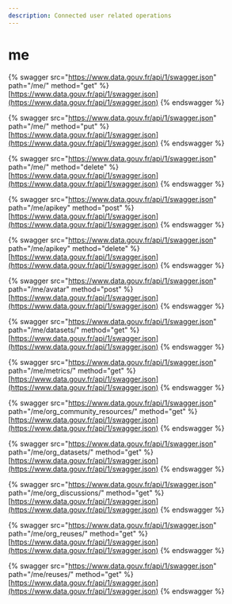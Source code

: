 ```yaml
---
description: Connected user related operations
---
```


# me

{% swagger src="https://www.data.gouv.fr/api/1/swagger.json" path="/me/" method="get" %}
[https://www.data.gouv.fr/api/1/swagger.json](https://www.data.gouv.fr/api/1/swagger.json)
{% endswagger %}

{% swagger src="https://www.data.gouv.fr/api/1/swagger.json" path="/me/" method="put" %}
[https://www.data.gouv.fr/api/1/swagger.json](https://www.data.gouv.fr/api/1/swagger.json)
{% endswagger %}

{% swagger src="https://www.data.gouv.fr/api/1/swagger.json" path="/me/" method="delete" %}
[https://www.data.gouv.fr/api/1/swagger.json](https://www.data.gouv.fr/api/1/swagger.json)
{% endswagger %}

{% swagger src="https://www.data.gouv.fr/api/1/swagger.json" path="/me/apikey" method="post" %}
[https://www.data.gouv.fr/api/1/swagger.json](https://www.data.gouv.fr/api/1/swagger.json)
{% endswagger %}

{% swagger src="https://www.data.gouv.fr/api/1/swagger.json" path="/me/apikey" method="delete" %}
[https://www.data.gouv.fr/api/1/swagger.json](https://www.data.gouv.fr/api/1/swagger.json)
{% endswagger %}

{% swagger src="https://www.data.gouv.fr/api/1/swagger.json" path="/me/avatar" method="post" %}
[https://www.data.gouv.fr/api/1/swagger.json](https://www.data.gouv.fr/api/1/swagger.json)
{% endswagger %}

{% swagger src="https://www.data.gouv.fr/api/1/swagger.json" path="/me/datasets/" method="get" %}
[https://www.data.gouv.fr/api/1/swagger.json](https://www.data.gouv.fr/api/1/swagger.json)
{% endswagger %}

{% swagger src="https://www.data.gouv.fr/api/1/swagger.json" path="/me/metrics/" method="get" %}
[https://www.data.gouv.fr/api/1/swagger.json](https://www.data.gouv.fr/api/1/swagger.json)
{% endswagger %}

{% swagger src="https://www.data.gouv.fr/api/1/swagger.json" path="/me/org_community_resources/" method="get" %}
[https://www.data.gouv.fr/api/1/swagger.json](https://www.data.gouv.fr/api/1/swagger.json)
{% endswagger %}

{% swagger src="https://www.data.gouv.fr/api/1/swagger.json" path="/me/org_datasets/" method="get" %}
[https://www.data.gouv.fr/api/1/swagger.json](https://www.data.gouv.fr/api/1/swagger.json)
{% endswagger %}

{% swagger src="https://www.data.gouv.fr/api/1/swagger.json" path="/me/org_discussions/" method="get" %}
[https://www.data.gouv.fr/api/1/swagger.json](https://www.data.gouv.fr/api/1/swagger.json)
{% endswagger %}

{% swagger src="https://www.data.gouv.fr/api/1/swagger.json" path="/me/org_reuses/" method="get" %}
[https://www.data.gouv.fr/api/1/swagger.json](https://www.data.gouv.fr/api/1/swagger.json)
{% endswagger %}

{% swagger src="https://www.data.gouv.fr/api/1/swagger.json" path="/me/reuses/" method="get" %}
[https://www.data.gouv.fr/api/1/swagger.json](https://www.data.gouv.fr/api/1/swagger.json)
{% endswagger %}
